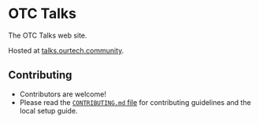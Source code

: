 # OTC Talks

The OTC Talks web site.

Hosted at [talks.ourtech.community](https://talks.ourtech.community).

## Contributing

-   Contributors are welcome!
-   Please read the [`CONTRIBUTING.md` file](CONTRIBUTING.md) for contributing guidelines and the local setup guide.
